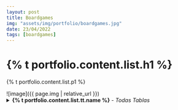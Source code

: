```yaml
---
layout: post
title: Boardgames
img: "assets/img/portfolio/boardgames.jpg"
date: 23/04/2022
tags: [boardgames]
---
```

<h1>{% t portfolio.content.list.h1 %}</h1>
<p>{% t portfolio.content.list.p1 %}</p>
![image]({{ page.img | relative_url }})

<details>
    <summary><strong>{% t portfolio.content.list.tt.name %}</strong> - <em>Todas Tablas</em></summary>
    {% t portfolio.content.list.tt.desc1 %}
    {% t portfolio.content.list.tt.desc2 %}
    {% t portfolio.content.list.tt.desc3 %}
</details>

